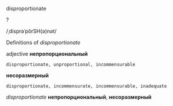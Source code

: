 disproportionate

?

/ˌdisprəˈpôrSH(ə)nət/

Definitions of _disproportionate_

adjective
**непропорциональный**

    disproportionate, unproportional, incommensurable
**несоразмерный**

    disproportionate, incommensurate, incommensurable, inadequate

_disproportionate_
**непропорциональный**, **несоразмерный**